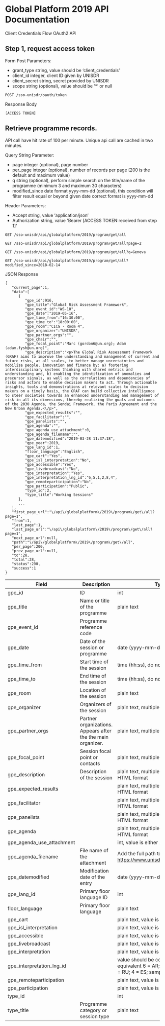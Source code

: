 # Global Platform 2019 API Documentation

Client Credentials Flow OAuth2 API

## Step 1, request access token

Form Post Parameters:

* grant_type string, value should be ‘client_credentials’
* client_id  integer,  client ID given by UNISDR
* client_secret  string, secret provided by UNISDR
* scope string (optional), value should be ‘*’ or null 

```shell
POST /sso-unisdr/oauth/token
```

Response Body

```shell
[ACCESS TOKEN]
```


## Retrieve programme records.

API call have hit rate of 100 per minute. Unique api call are cached in two minutes.

Query String Parameter:

* page integer (optional), page number
* per_page integer (optional), number of records per page (200 is the default and maximum value)
* q string (optional), perform simple search on the title/name of the programme (minimum 3 and maximum 30 characters)
* modified_since date format yyyy-mm-dd (optional), this condition will filter result equal or beyond given date correct format is yyyy-mm-dd

Header Parameters:

* Accept string, value ‘application/json’
* Authorization  string, value 'Bearer [ACCESS TOKEN received from step 1]'

```shell
GET /sso-unisdr/api/globalplatform/2019/program/get/all

GET /sso-unisdr/api/globalplatform/2019/program/get/all?page=2

GET /sso-unisdr/api/globalplatform/2019/program/get/all?q=Geneva

GET /sso-unisdr/api/globalplatform/2019/program/get/all?modified_since=2018-02-14
```

JSON Response

```shell
{  
   "current_page":1,
   "data":[  
      {  
         "gpe_id":916,
         "gpe_title":"Global Risk Assessment Framework",
         "gpe_event_id":"WS-10",
         "gpe_date":"2019-05-16",
         "gpe_time_from":"16:30:00",
         "gpe_time_to":"18:00:00",
         "gpe_room":"CICG - Room 4",
         "gpe_organizer":"UNISDR",
         "gpe_partner_orgs":"",
         "gpe_chair":"",
         "gpe_focal_point":"Marc (gordon6@un.org); Adam (adam.fysh@un.org)",
         "gpe_description":"<p>The Global Risk Assessment Framework (GRAF) aims to improve the understanding and management of current and future risks, at all scales, to better manage uncertainties and mobilize people, innovation and finance by: a) fostering interdisciplinary systems thinking with shared metrics and understanding and, b) enabling the identification of anomalies and precursor signals, as well as the correlations and dependencies of risks and actors to enable decision makers to act. Through actionable insights, tools and demonstrations at relevant scales to decision makers on a timely basis, the GRAF can build collective intelligence to steer societies towards an enhanced understanding and management of risk in all its dimensions, thereby realizing the goals and outcomes of the 2030 Agenda, the Sendai Framework, the Paris Agreement and the New Urban Agenda.<\/p>",
         "gpe_expected_results":"",
         "gpe_facilitator":"",
         "gpe_panelists":"",
         "gpe_agenda":"",
         "gpe_agenda_use_attachment":0,
         "gpe_agenda_filename":"",
         "gpe_datemodified":"2019-03-28 11:37:18",
         "gpe_year":2019,
         "gpe_lang_id":1,
         "floor_language":"English",
         "gpe_cart":"Yes",
         "gpe_isl_interpretation":"No",
         "gpe_accessible":"Yes",
         "gpe_livebroadcast":"No",
         "gpe_interpretation":"Yes",
         "gpe_interpretation_lng_id":"6,5,1,2,8,4",
         "gpe_remoteparticipation":"No",
         "gpe_participation":"Public",
         "type_id":2,
         "type_title":"Working Sessions"
      },
	  ...
   ],
   "first_page_url":"\/api\/globalplatform\/2019\/program\/get\/all?page=1",
   "from":1,
   "last_page":1,
   "last_page_url":"\/api\/globalplatform\/2019\/program\/get\/all?page=1",
   "next_page_url":null,
   "path":"\/api\/globalplatform\/2019\/program\/get\/all",
   "per_page":200,
   "prev_page_url":null,
   "to":28,
   "total":28,
   "status":200,
   "success":1
}
```




| Field                     	| Description                                                  	| Type/Value                                                                                                                      	|
|---------------------------	|--------------------------------------------------------------	|---------------------------------------------------------------------------------------------------------------------------------	|
| gpe_id                    	| ID                                                           	| int                                                                                                                             	|
| gpe_title                 	| Name or title of the programme                               	| plain text                                                                                                                      	|
| gpe_event_id              	| Programme reference code                                     	|                                                                                                                                 	|
| gpe_date                  	| Date of the session or programme                             	| date (yyyy-mm-dd)                                                                                                               	|
| gpe_time_from             	| Start time of the session                                    	| time (hh:ss), do not display to milliseconds                                                                                    	|
| gpe_time_to               	| End time of the session                                      	| time (hh:ss), do not display to milliseconds                                                                                    	|
| gpe_room                  	| Location of the session                                      	| plain text                                                                                                                      	|
| gpe_organizer             	| Organizers of the session                                    	| plain text, multiple line                                                                                                       	|
| gpe_partner_orgs          	| Partner organizations. Appears after the the main organizer. 	| plain text, multiple line                                                                                                       	|
| gpe_focal_point           	| Session focal point or contacts                              	| plain text, multiple line                                                                                                       	|
| gpe_description           	| Description of the session                                   	| plain text, multiple line, data can be in HTML format                                                                           	|
| gpe_expected_results      	|                                                              	| plain text, multiple line, data can be in HTML format                                                                           	|
| gpe_facilitator           	|                                                              	| plain text, multiple line, data can be in HTML format                                                                           	|
| gpe_panelists             	|                                                              	| plain text, multiple line, data can be in HTML format                                                                           	|
| gpe_agenda                	|                                                              	| plain text, multiple line, data can be in HTML format                                                                           	|
| gpe_agenda_use_attachment 	|                                                              	| int, value is either 1 or 0                                                                                                     	|
| gpe_agenda_filename       	| File name of the attachment                                  	| Add the full path to the filename https://www.unisdr.org/files/globalplatform/                                                  	|
| gpe_datemodified          	| Modification date of the entry                               	| date (yyyy-mm-dd hh:mm:ss)                                                                                                      	|
| gpe_lang_id               	| Primary floor language ID                                    	| int                                                                                                                             	|
| floor_language            	| Primary floor language                                       	| plain text                                                                                                                      	|
| gpe_cart                  	|                                                              	| plain text, value is either Yes or No                                                                                           	|
| gpe_isl_interpretation    	|                                                              	| plain text, value is either Yes or No                                                                                           	|
| gpe_accessible            	|                                                              	| plain text, value is either Yes or No                                                                                           	|
| gpe_livebroadcast         	|                                                              	| plain text, value is either Yes or No                                                                                           	|
| gpe_interpretation        	|                                                              	| plain text, value is either Yes or No                                                                                           	|
| gpe_interpretation_lng_id 	|                                                              	| value should be converted to respective equivalent  6 = AR; 5 = ZH; 1 = EN; 2 = FR; 8 = RU; 4 = ES;   sample value: 6,5,1,2,8,4 	|
| gpe_remoteparticipation   	|                                                              	| plain text, value is either Yes or No                                                                                           	|
| gpe_participation         	|                                                              	| plain text, value is either Yes or No                                                                                           	|
| type_id                   	|                                                              	| int                                                                                                                             	|
| type_title                	| Programme category or session type                           	| plain text                                                                                                                      	|
